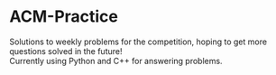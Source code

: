 # ACM-Practice

Solutions to weekly problems for the competition, hoping to get more questions solved in the future! \
Currently using Python and C++ for answering problems.
